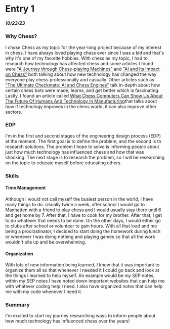 # Entry 1
##### 10/23/23

### Why Chess?
I chose Chess as my topic for the year-long project because of my interest in chess. I have always loved playing chess ever since I was a kid and that's why it's one of my favorite hobbies. With chess as my topic, I had to research how technology has affected chess and some articles I found were ["A Journey through Chess-playing Machines"](https://blog.amphy.com/chess-and-technology/#:~:text=From%20early%20chess%2Dplaying%20machines,the%20study%20of%20complex%20endgames.) and ["AI and Its Impact on Chess"](https://medium.com/illumination-curated/ai-and-its-impact-on-chess-78e4ceb95c21) both talking about how new technology has changed the way everyone play chess professionally and casually. Other articles such as ["The Ultimate Checkmate: AI and Chess Engines"](https://www.codemotion.com/magazine/ai-ml/the-ultimate-checkmate-ai-and-chess-engines/#:~:text=In%20chess%2C%20artificial%20intelligence%20and,decisions%20based%20on%20its%20analysis.) talk in-depth about how certain chess bots were made, learns, and get better which is fascinating. Lastly, I found an article called [What Chess Computers Can Show Us About The Future Of Humans And Technology In Manufacturing](https://www.forbes.com/sites/forbestechcouncil/2021/03/16/what-chess-computers-can-show-us-about-the-future-of-humans-and-technology-in-manufacturing/?sh=171ff0ae7e6b)that talks about how if technology improves in the chess world, it can also improve other sectors. 

### EDP
I'm  in the first and second stages of the engineering design process (EDP) at the moment. The first goal is to define the problem, and the second is to research solutions. The problem I hope to solve is informing people about just how much technology has influenced chess and how that was shocking. The next stage is to research the problem, so I will be researching on the topic to educate myself before educating others.


### Skills


#### Time Management
Although I would not call myself the busiest person in the world, I have many things to do. Usually twice a week, after school I would go to Manhatten with a friend to play chess and I would usually stay there until 6 and get home by 7. After that, I have to cook for 
my brother. After that, I get to do whatever that needs to be done. On the other days, I would either go to clubs after school or volunteer to gain hours. With all that load and me being a procrastinator, I decided to start doing the homework during lunch or whenever I was doing nothing and playing games so that all the work wouldn't pile up and be overwhelming.  

#### Organization 
With lots of new information being learned, I knew that it was important to organize them all so that whenever I needed it I could go back and look at the things I learned to help myself. An example would be my SEP notes, within my SEP notes I have noted down important websites that can help me with whatever coding help I need. I also have organized notes that can help me with my code whenever I need it.   

### Summary
I'm excited to start my journey researching ways to inform people about how much technology has influenced chess over the years! 

